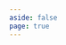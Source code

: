 ```yaml
---
aside: false
page: true
---
```


<script setup>
import Examples from './Examples.vue'
</script>

<ClientOnly>
  <Examples />
</ClientOnly>
